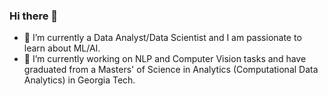 ### Hi there 👋

- 🔭 I’m currently a Data Analyst/Data Scientist and I am passionate to learn about ML/AI. 
- 🌱 I’m currently working on NLP and Computer Vision tasks and have graduated from a Masters' of Science in Analytics (Computational Data Analytics) in Georgia Tech. 

